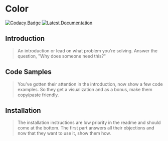 # Color

[![Codacy Badge](https://api.codacy.com/project/badge/Grade/aefc19dff8cf4a7f96b28dc0df266c1d)](https://www.codacy.com?utm_source=github.com&amp;utm_medium=referral&amp;utm_content=Gaspacchio/color&amp;utm_campaign=Badge_Grade) [![Latest Documentation](https://doxdox.org/images/badge-flat.svg)](https://doxdox.org/Gaspacchio/color)

## Introduction

> An introduction or lead on what problem you're solving. Answer the question, "Why does someone need this?"

## Code Samples

> You've gotten their attention in the introduction, now show a few code examples. So they get a visualization and as a bonus, make them copy/paste friendly.

## Installation

> The installation instructions are low priority in the readme and should come at the bottom. The first part answers all their objections and now that they want to use it, show them how.